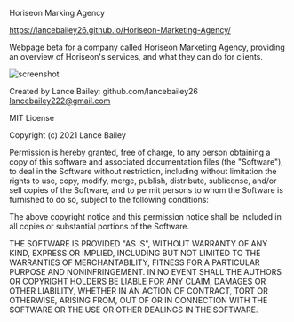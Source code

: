 Horiseon Marking Agency

https://lancebailey26.github.io/Horiseon-Marketing-Agency/

Webpage beta for a company called Horiseon Marketing Agency, providing an overview of Horiseon's services, and what they can do for clients.

![screenshot](https://raw.github.com/lancebailey26/Horiseon-Marketing-Agency/main/Horiseon.png)

Created by Lance Bailey:
github.com/lancebailey26
lancebailey222@gmail.com 

MIT License

Copyright (c) 2021 Lance Bailey

Permission is hereby granted, free of charge, to any person obtaining a copy
of this software and associated documentation files (the "Software"), to deal
in the Software without restriction, including without limitation the rights
to use, copy, modify, merge, publish, distribute, sublicense, and/or sell
copies of the Software, and to permit persons to whom the Software is
furnished to do so, subject to the following conditions:

The above copyright notice and this permission notice shall be included in all
copies or substantial portions of the Software.

THE SOFTWARE IS PROVIDED "AS IS", WITHOUT WARRANTY OF ANY KIND, EXPRESS OR
IMPLIED, INCLUDING BUT NOT LIMITED TO THE WARRANTIES OF MERCHANTABILITY,
FITNESS FOR A PARTICULAR PURPOSE AND NONINFRINGEMENT. IN NO EVENT SHALL THE
AUTHORS OR COPYRIGHT HOLDERS BE LIABLE FOR ANY CLAIM, DAMAGES OR OTHER
LIABILITY, WHETHER IN AN ACTION OF CONTRACT, TORT OR OTHERWISE, ARISING FROM,
OUT OF OR IN CONNECTION WITH THE SOFTWARE OR THE USE OR OTHER DEALINGS IN THE
SOFTWARE.
